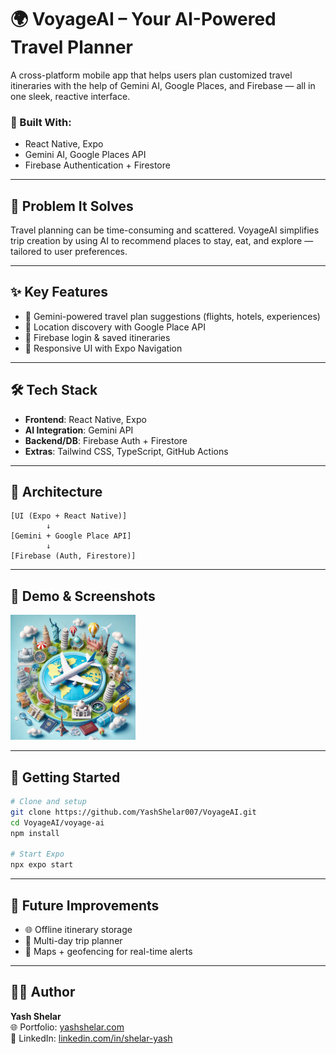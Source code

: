 # 🌍 VoyageAI – Your AI-Powered Travel Planner

A cross-platform mobile app that helps users plan customized travel itineraries with the help of Gemini AI, Google Places, and Firebase — all in one sleek, reactive interface.

### 📱 Built With:
- React Native, Expo
- Gemini AI, Google Places API
- Firebase Authentication + Firestore

---

## 📍 Problem It Solves

Travel planning can be time-consuming and scattered. VoyageAI simplifies trip creation by using AI to recommend places to stay, eat, and explore — tailored to user preferences.

---

## ✨ Key Features

- 🤖 Gemini-powered travel plan suggestions (flights, hotels, experiences)
- 📍 Location discovery with Google Place API
- 🔐 Firebase login & saved itineraries
- 📱 Responsive UI with Expo Navigation

---

## 🛠 Tech Stack

- **Frontend**: React Native, Expo
- **AI Integration**: Gemini API
- **Backend/DB**: Firebase Auth + Firestore
- **Extras**: Tailwind CSS, TypeScript, GitHub Actions

---

## 🧠 Architecture

```
[UI (Expo + React Native)]
        ↓
[Gemini + Google Place API]
        ↓
[Firebase (Auth, Firestore)]
```

---

## 📸 Demo & Screenshots

<img src="voyage-ai/assets/images/login.webp" alt="App Icon" width="200"/>

---

## 🚀 Getting Started

```bash
# Clone and setup
git clone https://github.com/YashShelar007/VoyageAI.git
cd VoyageAI/voyage-ai
npm install

# Start Expo
npx expo start
```

---

## 🧩 Future Improvements

- 🌐 Offline itinerary storage
- 🧳 Multi-day trip planner
- 📍 Maps + geofencing for real-time alerts

---

## 👨‍💻 Author

**Yash Shelar**  
🌐 Portfolio: [yashshelar.com](https://yashshelar.com)  
💼 LinkedIn: [linkedin.com/in/shelar-yash](https://linkedin.com/in/shelar-yash)

